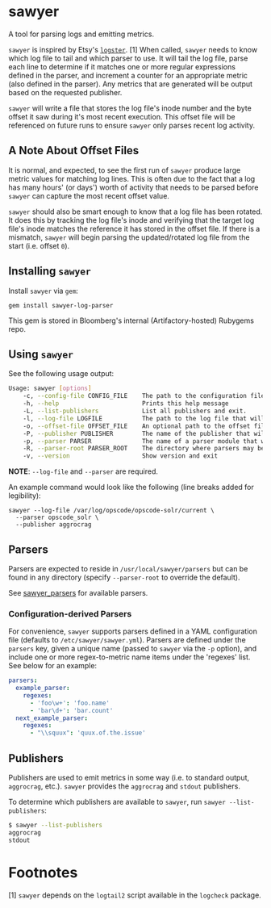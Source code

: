 # sawyer

A tool for parsing logs and emitting metrics.

`sawyer` is inspired by Etsy's [`logster`](https://github.com/etsy/logster). [1]
When called, `sawyer` needs to know which log file to tail and which parser to
use. It will tail the log file, parse each line to determine if it matches
one or more regular expressions defined in the parser, and increment a
counter for an appropriate metric (also defined in the parser). Any metrics
that are generated will be output based on the requested publisher.

`sawyer` will write a file that stores the log file's inode number and the
byte offset it saw during it's most recent execution. This offset file will
be referenced on future runs to ensure `sawyer` only parses recent log
activity.

## A Note About Offset Files

It is normal, and expected, to see the first run of `sawyer` produce large
metric values for matching log lines. This is often due to the fact that a log
has many hours' (or days') worth of activity that needs to be parsed before
`sawyer` can capture the most recent offset value.

`sawyer` should also be smart enough to know that a log file has been rotated.
It does this by tracking the log file's inode and verifying that the target log
file's inode matches the reference it has stored in the offset file. If there is
a mismatch, `sawyer` will begin parsing the updated/rotated log file from the start
(i.e. offset `0`).

## Installing `sawyer`

Install `sawyer` via `gem`:

`gem install sawyer-log-parser`

This gem is stored in Bloomberg's internal (Artifactory-hosted) Rubygems repo.

## Using `sawyer`

See the following usage output:

```sh
Usage: sawyer [options]
    -c, --config-file CONFIG_FILE    The path to the configuration file. (DEFAULT: /etc/sawyer/sawyer.yml)
    -h, --help                       Prints this help message
    -L, --list-publishers            List all publishers and exit.
    -l, --log-file LOGFILE           The path to the log file that will be tailed and parsed. (REQUIRED)
    -o, --offset-file OFFSET_FILE    An optional path to the offset file that will contain the inode and byte offset used by logtail2.
    -P, --publisher PUBLISHER        The name of the publisher that will emit metrics (DEFAULT: stdout) See --list-publishers for a list of publishers.
    -p, --parser PARSER              The name of a parser module that will be used to parse the log file. (REQUIRED)
    -R, --parser-root PARSER_ROOT    The directory where parsers may be found. (DEFAULT: /usr/local/sawyer/parsers)
    -v, --version                    Show version and exit
```

**NOTE**: `--log-file` and `--parser` are required.

An example command would look like the following
(line breaks added for legibility):

```
sawyer --log-file /var/log/opscode/opscode-solr/current \
  --parser opscode_solr \
  --publisher aggrocrag
```

## Parsers

Parsers are expected to reside in `/usr/local/sawyer/parsers` but can be
found in any directory (specify `--parser-root` to override the default).

See [sawyer_parsers](https://bbgithub.dev.bloomberg.com/SystemsCoreEngineering/sawyer_parsers)
for available parsers.

### Configuration-derived Parsers

For convenience, `sawyer` supports parsers defined in a YAML configuration file
(defaults to `/etc/sawyer/sawyer.yml`). Parsers are defined under the `parsers`
key, given a unique name (passed to `sawyer` via the `-p` option), and include
one or more regex-to-metric name items under the 'regexes' list. See below for
an example:

```yaml
parsers:
  example_parser:
    regexes:
      - 'foo\w+': 'foo.name'
      - 'bar\d+': 'bar.count'
  next_example_parser:
    regexes:
      - "\\squux": 'quux.of.the.issue'
```

## Publishers

Publishers are used to emit metrics in some way (i.e. to standard output, `aggrocrag`, etc.).
`sawyer` provides the `aggrocrag` and `stdout` publishers.

To determine which publishers are available to `sawyer`, run `sawyer --list-publishers`:

```sh
$ sawyer --list-publishers
aggrocrag
stdout
```

# Footnotes

[1] `sawyer` depends on the `logtail2` script available in the `logcheck` package.
